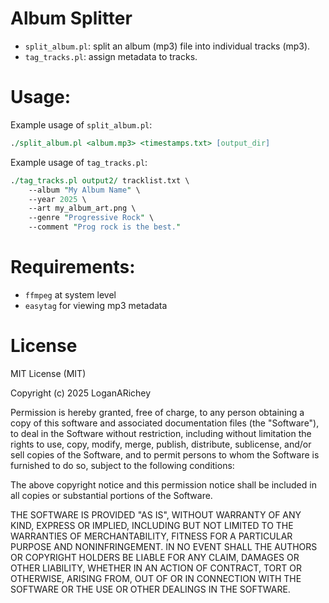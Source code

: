 # Album Splitter
* `split_album.pl`: split an album (mp3) file into individual tracks (mp3).
* `tag_tracks.pl`: assign metadata to tracks.

# Usage:
Example usage of `split_album.pl`:
```perl
./split_album.pl <album.mp3> <timestamps.txt> [output_dir]
```

Example usage of `tag_tracks.pl`:
```perl
./tag_tracks.pl output2/ tracklist.txt \
    --album "My Album Name" \
    --year 2025 \
    --art my_album_art.png \
    --genre "Progressive Rock" \
    --comment "Prog rock is the best." 
```

# Requirements:
* `ffmpeg` at system level
* `easytag` for viewing mp3 metadata

# License

MIT License (MIT)

Copyright (c) 2025 LoganARichey

Permission is hereby granted, free of charge, to any person obtaining a copy
of this software and associated documentation files (the "Software"), to deal
in the Software without restriction, including without limitation the rights
to use, copy, modify, merge, publish, distribute, sublicense, and/or sell
copies of the Software, and to permit persons to whom the Software is
furnished to do so, subject to the following conditions:

The above copyright notice and this permission notice shall be included in
all copies or substantial portions of the Software.

THE SOFTWARE IS PROVIDED "AS IS", WITHOUT WARRANTY OF ANY KIND, EXPRESS OR
IMPLIED, INCLUDING BUT NOT LIMITED TO THE WARRANTIES OF MERCHANTABILITY,
FITNESS FOR A PARTICULAR PURPOSE AND NONINFRINGEMENT. IN NO EVENT SHALL THE
AUTHORS OR COPYRIGHT HOLDERS BE LIABLE FOR ANY CLAIM, DAMAGES OR OTHER
LIABILITY, WHETHER IN AN ACTION OF CONTRACT, TORT OR OTHERWISE, ARISING FROM,
OUT OF OR IN CONNECTION WITH THE SOFTWARE OR THE USE OR OTHER DEALINGS IN
THE SOFTWARE.


